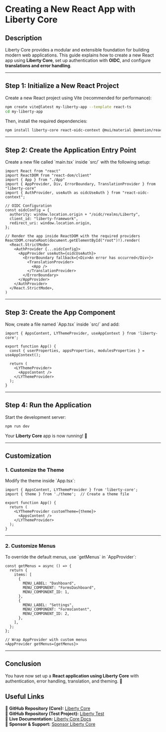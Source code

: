 # Creating a New React App with Liberty Core

## **Description**
Liberty Core provides a modular and extensible foundation for building modern web applications. This guide explains how to create a new React app using **Liberty Core**, set up authentication with **OIDC**, and configure **translations and error handling**.

---

## **Step 1: Initialize a New React Project**
Create a new React project using Vite (recommended for performance):

```sh
npm create vite@latest my-liberty-app --template react-ts
cd my-liberty-app
```

Then, install the required dependencies:

```sh
npm install liberty-core react-oidc-context @mui/material @emotion/react @emotion/styled
```

---

## **Step 2: Create the Application Entry Point**
Create a new file called \`main.tsx\` inside \`src/\` with the following setup:

```tsx
import React from "react"
import ReactDOM from "react-dom/client"
import { App } from "./App" 
import { AppProvider, Div, ErrorBoundary, TranslationProvider } from "liberty-core"
import { AuthProvider, useAuth as oidcUseAuth } from "react-oidc-context";

// OIDC Configuration
const oidcConfig = {
  authority: window.location.origin + "/oidc/realms/Liberty",
  client_id: "liberty-framework",
  redirect_uri: window.location.origin,
};

// Render the app inside ReactDOM with the required providers
ReactDOM.createRoot(document.getElementById("root")!).render(
  <React.StrictMode>
    <AuthProvider {...oidcConfig}>
      <AppProvider useAuth={oidcUseAuth}>
        <ErrorBoundary fallback={<Div>An error has occurred</Div>}>
          <TranslationProvider>
            <App />
          </TranslationProvider>
        </ErrorBoundary>
      </AppProvider>
    </AuthProvider>
  </React.StrictMode>,
)
```

---

## **Step 3: Create the App Component**
Now, create a file named \`App.tsx\` inside \`src/\` and add:

```tsx
import { AppsContent, LYThemeProvider, useAppContext } from 'liberty-core';

export function App() {
  const { userProperties, appsProperties, modulesProperties } = useAppContext();

  return (
    <LYThemeProvider>
      <AppsContent />
    </LYThemeProvider>
  );
}
```

---

## **Step 4: Run the Application**
Start the development server:

```sh
npm run dev
```

Your **Liberty Core** app is now running! 🎉

---

## **Customization**
### **1. Customize the Theme**
Modify the theme inside \`App.tsx\`:

```tsx
import { AppsContent, LYThemeProvider } from 'liberty-core';
import { theme } from './theme';  // Create a theme file

export function App() {
  return (
    <LYThemeProvider customTheme={theme}>
      <AppsContent />
    </LYThemeProvider>
  );
}
```

---

### **2. Customize Menus**
To override the default menus, use \`getMenus\` in \`AppProvider\`:

```tsx
const getMenus = async () => {
  return {
    items: [
      {
        MENU_LABEL: "Dashboard",
        MENU_COMPONENT: "FormsDashboard",
        MENU_COMPONENT_ID: 1,
      },
      {
        MENU_LABEL: "Settings",
        MENU_COMPONENT: "FormsContent",
        MENU_COMPONENT_ID: 2,
      },
    ],
  };
};

// Wrap AppProvider with custom menus
<AppProvider getMenus={getMenus}>
```

---

## **Conclusion**
You have now set up a **React application using Liberty Core** with authentication, error handling, translation, and theming. 🎯 

## Useful Links
🔗 **GitHub Repository (Core):** [Liberty Core](https://github.com/fblettner/liberty-core/)  
🔗 **GitHub Repository (Test Project):** [Liberty Test](https://github.com/fblettner/liberty-test/)  
📖 **Live Documentation:** [Liberty Core Docs](https://docs.nomana-it.fr/liberty-core/)  
💖 **Sponsor & Support:** [Sponsor Liberty Core](https://github.com/sponsors/fblettner)  